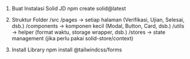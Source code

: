 1. Buat Instalasi Solid JD
npm create solid@latest

2. Struktur Folder 
/src
  /pages       → setiap halaman (Verifikasi, Ujian, Selesai, dsb.)
  /components  → komponen kecil (Modal, Button, Card, dsb.)
  /utils       → helper (format waktu, storage wrapper, dsb.)
  /stores      → state management (jika perlu pakai solid-store/context)

3. Install Library 
npm install @tailwindcss/forms
